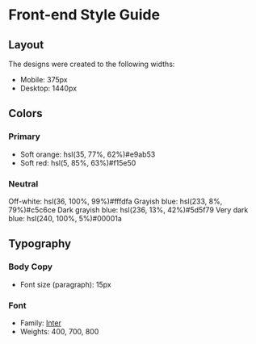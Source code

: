# Front-end Style Guide

## Layout

The designs were created to the following widths:

- Mobile: 375px
- Desktop: 1440px

## Colors

### Primary

- Soft orange: hsl(35, 77%, 62%)#e9ab53
- Soft red: hsl(5, 85%, 63%)#f15e50

### Neutral

Off-white: hsl(36, 100%, 99%)#fffdfa
Grayish blue: hsl(233, 8%, 79%)#c5c6ce
Dark grayish blue: hsl(236, 13%, 42%)#5d5f79
Very dark blue: hsl(240, 100%, 5%)#00001a

## Typography

### Body Copy

- Font size (paragraph): 15px

### Font

- Family: [Inter](https://fonts.google.com/specimen/Inter)
- Weights: 400, 700, 800
